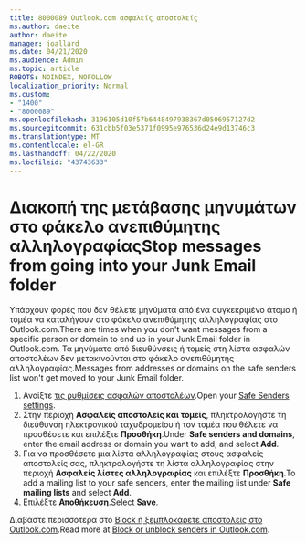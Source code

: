 ```yaml
---
title: 8000089 Outlook.com ασφαλείς αποστολείς
ms.author: daeite
author: daeite
manager: joallard
ms.date: 04/21/2020
ms.audience: Admin
ms.topic: article
ROBOTS: NOINDEX, NOFOLLOW
localization_priority: Normal
ms.custom:
- "1400"
- "8000089"
ms.openlocfilehash: 3196105d10f57b6448497938367d0506957127d2
ms.sourcegitcommit: 631cbb5f03e5371f0995e976536d24e9d13746c3
ms.translationtype: MT
ms.contentlocale: el-GR
ms.lasthandoff: 04/22/2020
ms.locfileid: "43743633"
---
```

# <a name="stop-messages-from-going-into-your-junk-email-folder"></a><span data-ttu-id="dccfb-102">Διακοπή της μετάβασης μηνυμάτων στο φάκελο ανεπιθύμητης αλληλογραφίας</span><span class="sxs-lookup"><span data-stu-id="dccfb-102">Stop messages from going into your Junk Email folder</span></span>

<span data-ttu-id="dccfb-103">Υπάρχουν φορές που δεν θέλετε μηνύματα από ένα συγκεκριμένο άτομο ή τομέα να καταλήγουν στο φάκελο ανεπιθύμητης αλληλογραφίας στο Outlook.com.</span><span class="sxs-lookup"><span data-stu-id="dccfb-103">There are times when you don't want messages from a specific person or domain to end up in your Junk Email folder in Outlook.com.</span></span> <span data-ttu-id="dccfb-104">Τα μηνύματα από διευθύνσεις ή τομείς στη λίστα ασφαλών αποστολέων δεν μετακινούνται στο φάκελο ανεπιθύμητης αλληλογραφίας.</span><span class="sxs-lookup"><span data-stu-id="dccfb-104">Messages from addresses or domains on the safe senders list won't get moved to your Junk Email folder.</span></span>

1. <span data-ttu-id="dccfb-105">Ανοίξτε [τις ρυθμίσεις ασφαλών αποστολέων](https://go.microsoft.com/fwlink/?linkid=2035804).</span><span class="sxs-lookup"><span data-stu-id="dccfb-105">Open your [Safe Senders settings](https://go.microsoft.com/fwlink/?linkid=2035804).</span></span>
2. <span data-ttu-id="dccfb-106">Στην περιοχή **Ασφαλείς αποστολείς και τομείς**, πληκτρολογήστε τη διεύθυνση ηλεκτρονικού ταχυδρομείου ή τον τομέα που θέλετε να προσθέσετε και επιλέξτε **Προσθήκη**.</span><span class="sxs-lookup"><span data-stu-id="dccfb-106">Under **Safe senders and domains**, enter the email address or domain you want to add, and select **Add**.</span></span>
3. <span data-ttu-id="dccfb-107">Για να προσθέσετε μια λίστα αλληλογραφίας στους ασφαλείς αποστολείς σας, πληκτρολογήστε τη λίστα αλληλογραφίας στην περιοχή **Ασφαλείς λίστες αλληλογραφίας** και επιλέξτε **Προσθήκη**.</span><span class="sxs-lookup"><span data-stu-id="dccfb-107">To add a mailing list to your safe senders, enter the mailing list under **Safe mailing lists** and select **Add**.</span></span>
4. <span data-ttu-id="dccfb-108">Επιλέξτε **Αποθήκευση**.</span><span class="sxs-lookup"><span data-stu-id="dccfb-108">Select **Save**.</span></span>

<span data-ttu-id="dccfb-109">Διαβάστε περισσότερα στο [Block ή ξεμπλοκάρετε αποστολείς στο Outlook.com](https://support.office.com/article/afba1c94-77bb-4f50-8b85-057cf52f4d5e?wt.mc_id=Office_Outlook_com_Alchemy).</span><span class="sxs-lookup"><span data-stu-id="dccfb-109">Read more at [Block or unblock senders in Outlook.com](https://support.office.com/article/afba1c94-77bb-4f50-8b85-057cf52f4d5e?wt.mc_id=Office_Outlook_com_Alchemy).</span></span>